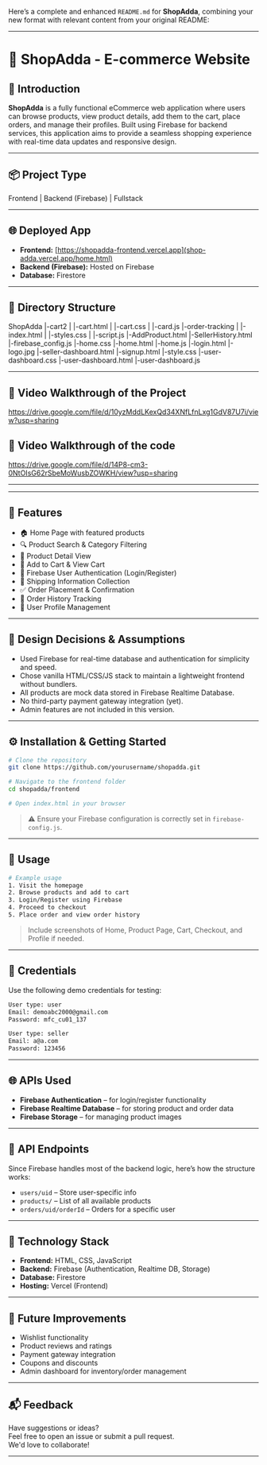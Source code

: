 Here’s a complete and enhanced `README.md` for **ShopAdda**, combining your new format with relevant content from your original README:

---
# 🛒 ShopAdda - E-commerce Website

## 🧾 Introduction
**ShopAdda** is a fully functional eCommerce web application where users can browse products, view product details, add them to the cart, place orders, and manage their profiles. Built using Firebase for backend services, this application aims to provide a seamless shopping experience with real-time data updates and responsive design.

---

## 📦 Project Type
Frontend | Backend (Firebase) | Fullstack

---

## 🌐 Deployed App
- **Frontend:** [https://shopadda-frontend.vercel.app](shop-adda.vercel.app/home.html)  
- **Backend (Firebase):** Hosted on Firebase  
- **Database:** Firestore

---

## 📁 Directory Structure


ShopAdda
  |-cart2
  |   |-cart.html
  |   |-cart.css
  |   |-card.js
  |-order-tracking
  |   |-index.html
  |   |-styles.css
  |   |-script.js
  |-AddProduct.html
  |-SellerHistory.html
  |-firebase_config.js
  |-home.css
  |-home.html
  |-home.js
  |-login.html
  |-logo.jpg
  |-seller-dashboard.html
  |-signup.html
  |-style.css
  |-user-dashboard.css
  |-user-dashboard.html
  |-user-dashboard.js

---

## 🎥 Video Walkthrough of the Project
https://drive.google.com/file/d/10yzMddLKexQd34XNfLfnLxg1GdV87U7i/view?usp=sharing

## 🎥 Video Walkthrough of the code
https://drive.google.com/file/d/14P8-cm3-0NtOIsG62rSbeMoWusbZOWKH/view?usp=sharing

---

---

## 🚀 Features

- 🏠 Home Page with featured products
- 🔍 Product Search & Category Filtering
- 📄 Product Detail View
- 🛒 Add to Cart & View Cart
- 🔐 Firebase User Authentication (Login/Register)
- 🚚 Shipping Information Collection
- ✅ Order Placement & Confirmation
- 🧾 Order History Tracking
- 👤 User Profile Management

---

## 📐 Design Decisions & Assumptions

- Used Firebase for real-time database and authentication for simplicity and speed.
- Chose vanilla HTML/CSS/JS stack to maintain a lightweight frontend without bundlers.
- All products are mock data stored in Firebase Realtime Database.
- No third-party payment gateway integration (yet).
- Admin features are not included in this version.

---

## ⚙️ Installation & Getting Started

```bash
# Clone the repository
git clone https://github.com/yourusername/shopadda.git

# Navigate to the frontend folder
cd shopadda/frontend

# Open index.html in your browser
```

> ⚠️ Ensure your Firebase configuration is correctly set in `firebase-config.js`.

---

## 📘 Usage

```bash
# Example usage
1. Visit the homepage
2. Browse products and add to cart
3. Login/Register using Firebase
4. Proceed to checkout
5. Place order and view order history
```

> Include screenshots of Home, Product Page, Cart, Checkout, and Profile if needed.

---

## 🔑 Credentials

Use the following demo credentials for testing:

```txt
User type: user
Email: demoabc2000@gmail.com
Password: mfc_cu01_137

User type: seller
Email: a@a.com
Password: 123456
```

---

## 🌐 APIs Used

- **Firebase Authentication** – for login/register functionality  
- **Firebase Realtime Database** – for storing product and order data  
- **Firebase Storage** – for managing product images  

---

## 📡 API Endpoints

Since Firebase handles most of the backend logic, here’s how the structure works:

- `users/uid` – Store user-specific info
- `products/` – List of all available products
- `orders/uid/orderId` – Orders for a specific user

---

## 🧰 Technology Stack

- **Frontend:** HTML, CSS, JavaScript
- **Backend:** Firebase (Authentication, Realtime DB, Storage)
- **Database:** Firestore
- **Hosting:** Vercel (Frontend)

---

## 🌱 Future Improvements

- Wishlist functionality
- Product reviews and ratings
- Payment gateway integration
- Coupons and discounts
- Admin dashboard for inventory/order management

---

## 📬 Feedback

Have suggestions or ideas?  
Feel free to open an issue or submit a pull request.  
We'd love to collaborate!

---
